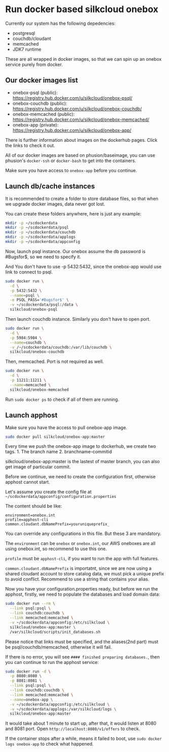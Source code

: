 # Run docker based silkcloud onebox

Currently our system has the following depedencies:

* postgresql
* couchdb/cloudant
* memcached
* JDK7 runtime

These are all wrapped in docker images, so that we can spin up an onebox service purely from docker.

## Our docker images list

* onebox-psql (public): https://registry.hub.docker.com/u/silkcloud/onebox-psql/
* onebox-couchdb (public): https://registry.hub.docker.com/u/silkcloud/onebox-couchdb/
* onebox-memcached (public): https://registry.hub.docker.com/u/silkcloud/onebox-memcached/
* onebox-app (private): https://registry.hub.docker.com/u/silkcloud/onebox-app/

There is further information about images on the dockerhub pages. Click the links to check it out.

All of our docker images are based on phusion/baseimage, you can use phusion's `docker-ssh` or `docker-bash` to get into the containers.

Make sure you have access to `onebox-app` before you continue.

## Launch db/cache instances

It is recommended to create a folder to store database files, so that when we upgrade docker images, data never got lost.

You can create these folders anywhere, here is just any example:

```bash
mkdir -p ~/scdockerdata
mkdir -p ~/scdockerdata/psql
mkdir -p ~/scdockerdata/couchdb
mkdir -p ~/scdockerdata/applogs
mkdir -p ~/scdockerdata/appconfig
```

Now, launch psql instance. Our onebox assume the db password is #Bugsfor$, so we need to specify it.

And You don't have to use -p 5432:5432, since the onebox-app would use link to connect to psql.

```bash
sudo docker run \
  -d \
  -p 5432:5432 \
  --name=psql \
  -e PSQL_PASS='#Bugsfor$' \
  -v ~/scdockerdata/psql:/data \
  silkcloud/onebox-psql
```

Then launch couchdb instance. Similarly you don't have to open port.

```bash
sudo docker run \
  -d \
  -p 5984:5984 \
  --name=couchdb \
  -v /~/scdockerdata/couchdb:/var/lib/couchdb \
  silkcloud/onebox-couchdb
```

Then, memcached. Port is not required as well.

```bash
sudo docker run \
  -d \
  -p 11211:11211 \
  --name=memcached \
  silkcloud/onebox-memcached
```

Run `sudo docker ps` to check if all of them are running.

## Launch apphost

Make sure you have the access to pull onebox-app image.

```bash
sudo docker pull silkcloud/onebox-app:master
```

Every time we push the onebox-app image to dockerhub, we create two tags. 1. The branch name 2. branchname-commitid

silkcloud/onebox-app:master is the lastest of master branch, you can also get image of particular commit.

Before we continue, we need to create the configuration first, otherwise apphost cannot start.

Let's assume you create the config file at `~/scdockerdata/appconfig/configuration.properties`

The content should be like:

```
environment=onebox.int
profile=apphost-cli
common.cloudant.dbNamePrefix=youruniqueprefix_
```

You can override any configurations in this file. But these 3 are mandatory.

The `environment` can be `onebox` or `onebox.int`, our AWS oneboxes are all using onebox.int, so recommend to use this one.

`profile` must be `apphost-cli`, if you want to run the app with full features.

`common.cloudant.dbNamePrefix` is importatnt, since we are now using a shared cloudant account to store catalog data, we must pick a unique prefix to avoid conflict. Recommend to use a string that contains your alias.

Now you have your configuration.properties ready, but before we run the apphost, firstly, we need to populate the databases and load domain data:

```bash
sudo docker run --rm \
  --link psql:psql \
  --link couchdb:couchdb \
  --link memcached:memcached \
  -v ~/scdockerdata/appconfig:/etc/silkcloud \
  silkcloud/onebox-app:master \
  /var/silkcloud/scripts/init_databases.sh
```

Please notice that links must be specified, and the aliases(2nd part) must be psql/couchdb/memcached, otherwise it will fail.

If there is no error, you will see `#### finished preparing databases.`, then you can continue to run the apphost service:

```bash
sudo docker run -d \
  -p 8080:8080 \
  -p 8081:8081 \
  --link psql:psql \
  --link couchdb:couchdb \
  --link memcached:memcached \
  --name=onebox-app \
  -v ~/scdockerdata/appconfig:/etc/silkcloud \
  -v ~/scdockerdata/applogs:/var/silkcloud/logs \
  silkcloud/onebox-app:master
```

It would take about 1 minute to start up, after that, it would listen at 8080 and 8081 port. Open `http://localhost:8080/v1/offers` to check.

If the container stops after a while, means it failed to boot, use `sudo docker logs onebox-app` to check what happened.
